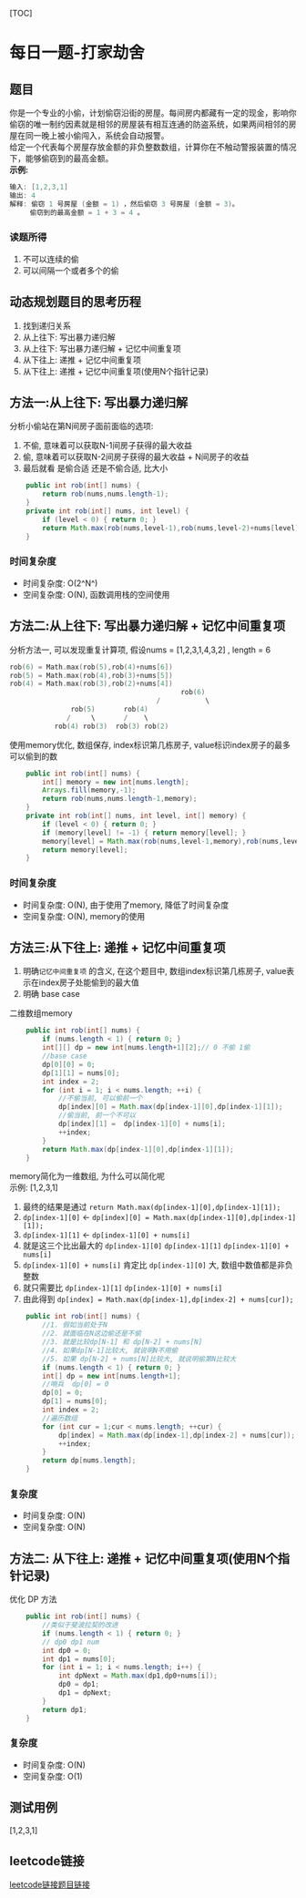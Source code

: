 [TOC]

# 每日一题-打家劫舍

## 题目
你是一个专业的小偷，计划偷窃沿街的房屋。每间房内都藏有一定的现金，影响你偷窃的唯一制约因素就是相邻的房屋装有相互连通的防盗系统，如果两间相邻的房屋在同一晚上被小偷闯入，系统会自动报警。  
给定一个代表每个房屋存放金额的非负整数数组，计算你在不触动警报装置的情况下，能够偷窃到的最高金额。   
**示例:**  
```java
输入: [1,2,3,1]
输出: 4
解释: 偷窃 1 号房屋 (金额 = 1) ，然后偷窃 3 号房屋 (金额 = 3)。
     偷窃到的最高金额 = 1 + 3 = 4 。
```

### 读题所得
1. 不可以连续的偷
2. 可以间隔一个或者多个的偷

## 动态规划题目的思考历程
1. 找到递归关系
2. 从上往下: 写出暴力递归解
3. 从上往下: 写出暴力递归解 + 记忆中间重复项
4. 从下往上: 递推 + 记忆中间重复项
5. 从下往上: 递推 + 记忆中间重复项(使用N个指针记录)


## 方法一:从上往下: 写出暴力递归解
分析小偷站在第N间房子面前面临的选项:   
1. 不偷, 意味着可以获取N-1间房子获得的最大收益
2. 偷, 意味着可以获取N-2间房子获得的最大收益 + N间房子的收益
3. 最后就看 是偷合适 还是不偷合适, 比大小
```java
    public int rob(int[] nums) {
        return rob(nums,nums.length-1);
    }
    private int rob(int[] nums, int level) {
        if (level < 0) { return 0; }
        return Math.max(rob(nums,level-1),rob(nums,level-2)+nums[level]);
    }
```
### 时间复杂度
* 时间复杂度: O(2^N^)
* 空间复杂度: O(N), 函数调用栈的空间使用

## 方法二:从上往下: 写出暴力递归解 + 记忆中间重复项
分析方法一, 可以发现重复计算项, 假设nums = [1,2,3,1,4,3,2] , length = 6 
```C
rob(6) = Math.max(rob(5),rob(4)+nums[6])
rob(5) = Math.max(rob(4),rob(3)+nums[5])
rob(4) = Math.max(rob(3),rob(2)+nums[4])
										  rob(6)
								    /	    	\
               rob(5)       rob(4)
              /     \       /    \
           rob(4) rob(3)  rob(3) rob(2)
```
使用memory优化, 数组保存, index标识第几栋房子, value标识index房子的最多可以偷到的数  
```java
    public int rob(int[] nums) {
        int[] memory = new int[nums.length];
        Arrays.fill(memory,-1);
        return rob(nums,nums.length-1,memory);
    }
    private int rob(int[] nums, int level, int[] memory) {
        if (level < 0) { return 0; }
        if (memory[level] != -1) { return memory[level]; }
        memory[level] = Math.max(rob(nums,level-1,memory),rob(nums,level-2,memory)+nums[level]);
        return memory[level];
    }
```
### 时间复杂度
* 时间复杂度: O(N), 由于使用了memory, 降低了时间复杂度
* 空间复杂度: O(N), memory的使用

## 方法三:从下往上: 递推 + 记忆中间重复项
1. 明确`记忆中间重复项` 的含义, 在这个题目中, 数组index标识第几栋房子, value表示在index房子处能偷到的最大值  
2. 明确 base case

二维数组memory
```java
    public int rob(int[] nums) {
        if (nums.length < 1) { return 0; }
        int[][] dp = new int[nums.length+1][2];// 0 不偷 1偷
        //base case
        dp[0][0] = 0;
        dp[1][1] = nums[0];
        int index = 2;
        for (int i = 1; i < nums.length; ++i) {
            //不偷当前, 可以偷前一个
            dp[index][0] = Math.max(dp[index-1][0],dp[index-1][1]);
            //偷当前, 前一个不可以
            dp[index][1] =  dp[index-1][0] + nums[i];
            ++index;
        }
        return Math.max(dp[index-1][0],dp[index-1][1]);
    }
```

memory简化为一维数组, 为什么可以简化呢  
示例: [1,2,3,1]   
1. 最终的结果是通过 `return Math.max(dp[index-1][0],dp[index-1][1]);`
2. `dp[index-1][0]` <- `dp[index][0] = Math.max(dp[index-1][0],dp[index-1][1]);`
3. `dp[index-1][1]` <- `dp[index-1][0] + nums[i]`
4. 就是这三个比出最大的 `dp[index-1][0]`  `dp[index-1][1]`  `dp[index-1][0] + nums[i]`
5. `dp[index-1][0] + nums[i]` 肯定比  `dp[index-1][0]` 大, 数组中数值都是非负整数
6. 就只需要比  `dp[index-1][1]`  `dp[index-1][0] + nums[i]`
7. 由此得到 `dp[index] = Math.max(dp[index-1],dp[index-2] + nums[cur]);`

```java
    public int rob(int[] nums) {
        //1. 假如当前处于N
        //2. 就面临在N这边偷还是不偷
        //3. 就是比较dp[N-1] 和 dp[N-2] + nums[N]
        //4. 如果dp[N-1]比较大, 就说明N不用偷
        //5. 如果 dp[N-2] + nums[N]比较大, 就说明偷第N比较大
        if (nums.length < 1) { return 0; }
        int[] dp = new int[nums.length+1];
        //哨兵  dp[0] = 0
        dp[0] = 0;
        dp[1] = nums[0];
        int index = 2;
        //遍历数组
        for (int cur = 1;cur < nums.length; ++cur) {
            dp[index] = Math.max(dp[index-1],dp[index-2] + nums[cur]);
            ++index;
        }
        return dp[nums.length];
    }
```
### 复杂度
* 时间复杂度: O(N)
* 空间复杂度: O(N)

## 方法二: 从下往上: 递推 + 记忆中间重复项(使用N个指针记录)
优化 DP 方法
```java
    public int rob(int[] nums) {
        //类似于斐波拉契的改进
        if (nums.length < 1) { return 0; }
        // dp0 dp1 num
        int dp0 = 0;
        int dp1 = nums[0];
        for (int i = 1; i < nums.length; i++) {
            int dpNext = Math.max(dp1,dp0+nums[i]);
            dp0 = dp1;
            dp1 = dpNext;
        }
        return dp1;
    }
```
### 复杂度
* 时间复杂度: O(N)
* 空间复杂度: O(1)

## 测试用例
[1,2,3,1]  

## leetcode链接
[leetcode链接题目链接](https://leetcode-cn.com/problems/house-robber)  
